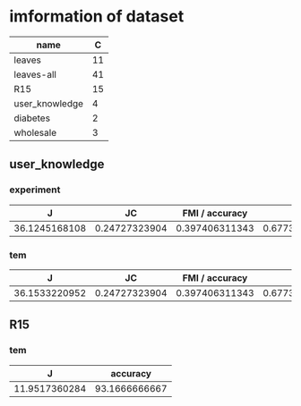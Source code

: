 # imformation of dataset
|    name       | C     |
| ----------    | ----  |
| leaves        |  11   |
| leaves-all    |  41   |
| R15           |  15   |
| user_knowledge|   4   |
| diabetes      |   2   |
| wholesale     |   3   |

## user_knowledge

### experiment
|   J           |   JC          | FMI / accuracy | RI             |
| ----------    | ----------    | -----------    | -------------  |
| 36.1245168108 | 0.24727323904 | 0.397406311343 | 0.677344433385 |


### tem
|   J           |   JC          | FMI / accuracy | RI             |
| ----------    | ----------    | -----------    | -------------  |
| 36.1533220952 | 0.24727323904 | 0.397406311343 | 0.677344433385 |       

## R15
### tem
|   J           |   accuracy    |
| ----------    | ----------    |
| 11.9517360284 | 93.1666666667 |